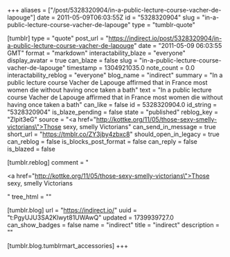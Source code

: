 +++
aliases = ["/post/5328320904/in-a-public-lecture-course-vacher-de-lapouge"]
date = 2011-05-09T06:03:55Z
id = "5328320904"
slug = "in-a-public-lecture-course-vacher-de-lapouge"
type = "tumblr-quote"

[tumblr]
type = "quote"
post_url = "https://indirect.io/post/5328320904/in-a-public-lecture-course-vacher-de-lapouge"
date = "2011-05-09 06:03:55 GMT"
format = "markdown"
interactability_blaze = "everyone"
display_avatar = true
can_blaze = false
slug = "in-a-public-lecture-course-vacher-de-lapouge"
timestamp = 1304921035.0
note_count = 0.0
interactability_reblog = "everyone"
blog_name = "indirect"
summary = "In a public lecture course Vacher de Lapouge affirmed that in France most women die without having once taken a bath"
text = "In a public lecture course Vacher de Lapouge affirmed that in France most women die without having once taken a bath"
can_like = false
id = 5328320904.0
id_string = "5328320904"
is_blaze_pending = false
state = "published"
reblog_key = "Zlpit3eG"
source = "<a href=\"http://kottke.org/11/05/those-sexy-smelly-victorians\">Those sexy, smelly Victorians</a>"
can_send_in_message = true
short_url = "https://tmblr.co/ZY3jby4zbxc8"
should_open_in_legacy = true
can_reblog = false
is_blocks_post_format = false
can_reply = false
is_blazed = false

[tumblr.reblog]
comment = "<p><a href=\"http://kottke.org/11/05/those-sexy-smelly-victorians\">Those sexy, smelly Victorians</a></p>"
tree_html = ""

[tumblr.blog]
url = "https://indirect.io/"
uuid = "t:PgyUJU3SA2Klwyt81UWAwQ"
updated = 1739939727.0
can_show_badges = false
name = "indirect"
title = "indirect"
description = ""

[tumblr.blog.tumblrmart_accessories]
+++

